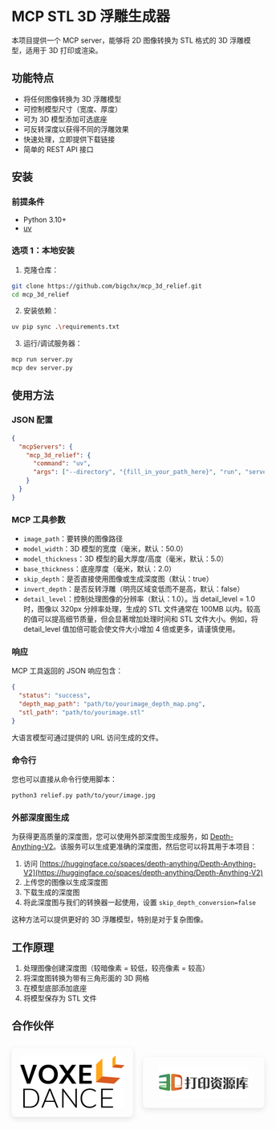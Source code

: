 # MCP STL 3D 浮雕生成器

本项目提供一个 MCP server，能够将 2D 图像转换为 STL 格式的 3D 浮雕模型，适用于 3D 打印或渲染。

## 功能特点

- 将任何图像转换为 3D 浮雕模型
- 可控制模型尺寸（宽度、厚度）
- 可为 3D 模型添加可选底座
- 可反转深度以获得不同的浮雕效果
- 快速处理，立即提供下载链接
- 简单的 REST API 接口

## 安装

### 前提条件

- Python 3.10+
- [uv](https://docs.astral.sh/uv/#installation)

### 选项 1：本地安装

1. 克隆仓库：

```bash
git clone https://github.com/bigchx/mcp_3d_relief.git
cd mcp_3d_relief
```

2. 安装依赖：

```bash
uv pip sync .\requirements.txt
```

3. 运行/调试服务器：

```bash
mcp run server.py
mcp dev server.py
```

## 使用方法

### JSON 配置

```json
{
  "mcpServers": {
    "mcp_3d_relief": {
      "command": "uv",
      "args": ["--directory", "{fill_in_your_path_here}", "run", "server.py"]
    }
  }
}
```

### MCP 工具参数

- `image_path`：要转换的图像路径
- `model_width`：3D 模型的宽度（毫米，默认：50.0）
- `model_thickness`：3D 模型的最大厚度/高度（毫米，默认：5.0）
- `base_thickness`：底座厚度（毫米，默认：2.0）
- `skip_depth`：是否直接使用图像或生成深度图（默认：true）
- `invert_depth`：是否反转浮雕（明亮区域变低而不是高，默认：false）
- `detail_level`：控制处理图像的分辨率（默认：1.0）。当 detail_level = 1.0 时，图像以 320px 分辨率处理，生成的 STL 文件通常在 100MB 以内。较高的值可以提高细节质量，但会显著增加处理时间和 STL 文件大小。例如，将 detail_level 值加倍可能会使文件大小增加 4 倍或更多，请谨慎使用。

### 响应

MCP 工具返回的 JSON 响应包含：

```json
{
  "status": "success",
  "depth_map_path": "path/to/yourimage_depth_map.png",
  "stl_path": "path/to/yourimage.stl"
}
```

大语言模型可通过提供的 URL 访问生成的文件。

### 命令行

您也可以直接从命令行使用脚本：

```bash
python3 relief.py path/to/your/image.jpg
```

### 外部深度图生成

为获得更高质量的深度图，您可以使用外部深度图生成服务，如 [Depth-Anything-V2](https://huggingface.co/spaces/depth-anything/Depth-Anything-V2)。该服务可以生成更准确的深度图，然后您可以将其用于本项目：

1. 访问 [https://huggingface.co/spaces/depth-anything/Depth-Anything-V2](https://huggingface.co/spaces/depth-anything/Depth-Anything-V2)
2. 上传您的图像以生成深度图
3. 下载生成的深度图
4. 将此深度图与我们的转换器一起使用，设置 `skip_depth_conversion=false`

这种方法可以提供更好的 3D 浮雕模型，特别是对于复杂图像。

## 工作原理

1. 处理图像创建深度图（较暗像素 = 较低，较亮像素 = 较高）
2. 将深度图转换为带有三角形面的 3D 网格
3. 在模型底部添加底座
4. 将模型保存为 STL 文件

## 合作伙伴

<div style="display: flex; justify-content: center; align-items: center; gap: 20px; margin: 30px 0;">
  <div style="flex: 1; text-align: center; padding: 15px; border-radius: 8px; box-shadow: 0 4px 12px rgba(0,0,0,0.1); transition: all 0.2s ease-in-out; max-width: 300px; hover:transform: translateY(-5px); hover:box-shadow: 0 6px 16px rgba(0,0,0,0.15);">
    <a href="https://www.voxeldance.com/" style="display: block; height: 100%;">
      <img src="images/voxeldance.png" alt="voxeldance" style="max-width: 100%; height: auto; object-fit: contain; transition: opacity 0.2s ease-in-out;">
    </a>
  </div>
  <div style="flex: 1; text-align: center; padding: 15px; border-radius: 8px; box-shadow: 0 4px 12px rgba(0,0,0,0.1); transition: all 0.2s ease-in-out; max-width: 300px; hover:transform: translateY(-5px); hover:box-shadow: 0 6px 16px rgba(0,0,0,0.15);">
    <a href="https://www.3dzyk.cn/" style="display: block; height: 100%;">
      <img src="images/3dzyk.png" alt="3dzyk" style="max-width: 100%; height: auto; object-fit: contain; transition: opacity 0.2s ease-in-out;">
    </a>
  </div>
</div>
